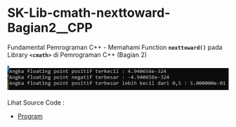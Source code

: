 # SK-Lib-cmath-nexttoward-Bagian2__CPP
Fundamental Pemrograman C++ - Memahami Function <code><b>nexttoward()</b></code> pada Library <code><b>&lt;cmath></b></code> di Pemrograman C++ (Bagian 2)<br><br>
<img src="https://github.com/RizkyKhapidsyah/SK-Lib-cmath-nexttoward-Bagian2__CPP/blob/master/SK-Lib-cmath-nexttoward-Bagian2__CPP/result/001.PNG"><br><br>
Lihat Source Code : <br>
- <a href="https://github.com/RizkyKhapidsyah/SK-Lib-cmath-nexttoward-Bagian2__CPP/blob/master/SK-Lib-cmath-nexttoward-Bagian2__CPP/Source.cpp">Program</a>
